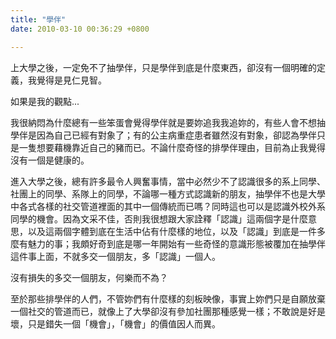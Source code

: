 ```yaml
---
title: "學伴"
date: 2010-03-10 00:36:29 +0800

---
```



上大學之後，一定免不了抽學伴，只是學伴到底是什麼東西，卻沒有一個明確的定義，我覺得是見仁見智。



如果是我的觀點...



我很納悶為什麼總有一些笨蛋會覺得學伴就是要妳追我我追妳的，有些人會不想抽學伴是因為自己已經有對象了；有的公主病重症患者雖然沒有對象，卻認為學伴只是一隻想要藉機靠近自己的豬而已。不論什麼奇怪的排學伴理由，目前為止我覺得沒有一個是健康的。



進入大學之後，總有許多最令人興奮事情，當中必然少不了認識很多的系上同學、社團上的同學、系隊上的同學，不論哪一種方式認識新的朋友，抽學伴不也是大學中各式各樣的社交管道裡面的其中一個傳統而已嗎？同時這也可以是認識外校外系同學的機會。因為文采不佳，否則我很想跟大家詮釋「認識」這兩個字是什麼意思，以及這兩個字體到底在生活中佔有什麼樣的地位，以及「認識」到底是一件多麼有魅力的事；我頗好奇到底是哪一年開始有一些奇怪的意識形態被覆加在抽學伴這件事上面，不就多交一個朋友，多「認識」一個人。



沒有損失的多交一個朋友，何樂而不為？



至於那些排學伴的人們，不管妳們有什麼樣的刻板映像，事實上妳們只是自願放棄一個社交的管道而已，就像上了大學卻沒有參加社團那種感覺一樣；不敢說是好是壞，只是錯失一個「機會」，「機會」的價值因人而異。



